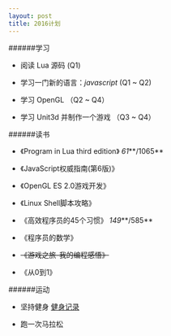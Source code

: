 ```yaml
---
layout: post
title: 2016计划
---
```


######学习



 - 阅读 Lua 源码 (Q1)

 - 学习一门新的语言：*javascript* (Q1 ~ Q2)

 - 学习 OpenGL （Q2 ~ Q4）

 - 学习 Unit3d 并制作一个游戏 （Q3 ~ Q4）



######读书



 - 《Program in Lua third edition》 *61***/1065**

 - 《JavaScript权威指南(第6版)》

 - 《OpenGL ES 2.0游戏开发》

 - 《Linux Shell脚本攻略》

 - 《高效程序员的45个习惯》 *149***/585**

 - 《程序员的数学》

 - ~~《游戏之旅-我的编程感悟》~~
 
 - 《从0到1》



######运动



 - 坚持健身 [健身记录](/fitness/)

 - 跑一次马拉松